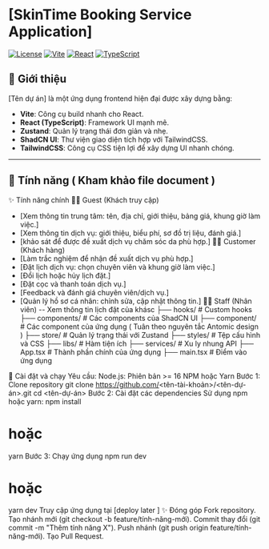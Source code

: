 # [SkinTime Booking Service Application]

[![License](https://img.shields.io/badge/license-MIT-blue.svg)](LICENSE)
[![Vite](https://img.shields.io/badge/built_with-vite-orange.svg)](https://vitejs.dev/)
[![React](https://img.shields.io/badge/react-v18+-blue.svg)](https://reactjs.org/)
[![TypeScript](https://img.shields.io/badge/typescript-v4+-blue.svg)](https://www.typescriptlang.org/)

## 🌟 Giới thiệu

[Tên dự án] là một ứng dụng frontend hiện đại được xây dựng bằng:
- **Vite**: Công cụ build nhanh cho React.
- **React (TypeScript)**: Framework UI mạnh mẽ.
- **Zustand**: Quản lý trạng thái đơn giản và nhẹ.
- **ShadCN UI**: Thư viện giao diện tích hợp với TailwindCSS.
- **TailwindCSS**: Công cụ CSS tiện lợi để xây dựng UI nhanh chóng.

---

## 🚀 Tính năng ( Kham khảo file document ) 

✨ Tính năng chính
👰‍♀️ Guest (Khách truy cập)
 - [Xem thông tin trung tâm: tên, địa chỉ, giới thiệu, bảng giá, khung giờ làm việc.]
 - [Xem thông tin dịch vụ: giới thiệu, biểu phí, sơ đồ trị liệu, đánh giá.]
 - [khảo sát để được đề xuất dịch vụ chăm sóc da phù hợp.]
💆‍♀️ Customer (Khách hàng)
- [Làm trắc nghiệm để nhận đề xuất dịch vụ phù hợp.]
- [Đặt lịch dịch vụ: chọn chuyên viên và khung giờ làm việc.]
- [Đổi lịch hoặc hủy lịch đặt.]
- [Đặt cọc và thanh toán dịch vụ.]
- [Feedback và đánh giá chuyên viên/dịch vụ.]
- [Quản lý hồ sơ cá nhân: chỉnh sửa, cập nhật thông tin.]
👩‍🔬 Staff (Nhân viên)
-- Xem thông tin lịch đặt của khásc
├── hooks/          # Custom hooks
├── components/     # Các components của ShadCN UI
├── component/      # Các component của ứng dụng ( Tuân theo nguyên tắc Antomic design ) 
├── store/          # Quản lý trạng thái với Zustand
├── styles/         # Tệp cấu hình và CSS
├── libs/           # Hàm tiện ích
├── services/       # Xu ly nhung API
├── App.tsx         # Thành phần chính của ứng dụng
├── main.tsx        # Điểm vào ứng dụng



🔧 Cài đặt và chạy
Yêu cầu:
  Node.js: Phiên bản >= 16
  NPM hoặc Yarn
Bước 1: Clone repository
  git clone https://github.com/<tên-tài-khoản>/<tên-dự-án>.git
  cd <tên-dự-án>
Bước 2: Cài đặt các dependencies
Sử dụng npm hoặc yarn:
  npm install
  # hoặc
  yarn
Bước 3: Chạy ứng dụng
  npm run dev
  # hoặc
  yarn dev
Truy cập ứng dụng tại [deploy later ]
✨ Đóng góp
  Fork repository.
  Tạo nhánh mới (git checkout -b feature/tính-năng-mới).
  Commit thay đổi (git commit -m "Thêm tính năng X").
  Push nhánh (git push origin feature/tính-năng-mới).
  Tạo Pull Request.
